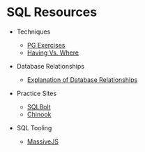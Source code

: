 # SQL Resources

* Techniques

  * [PG Exercises](https://pgexercises.com/?utm_source=SitePoint&utm_medium=email&utm_campaign=Versioning)
  * [Having Vs. Where](https://stackoverflow.com/questions/287474/whats-the-difference-between-having-and-where)

* Database Relationships

  * [Explanation of Database Relationships](https://code.tutsplus.com/articles/sql-for-beginners-part-3-database-relationships--net-8561)

* Practice Sites

  * [SQLBolt](https://sqlbolt.com/)
  * [Chinook](chinook.ml)

* SQL Tooling

  * [MassiveJS](https://massive-js.readthedocs.io/en/latest/)

